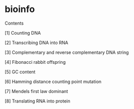 # bioinfo
Contents

[1] Counting DNA

[2] Transcribing DNA into RNA

[3] Complementary and reverse complementary DNA string

[4] Fibonacci rabbit offspring

[5] GC content

[6] Hamming distance counting point mutation

[7] Mendels first law dominant

[8] Translating RNA into protein
